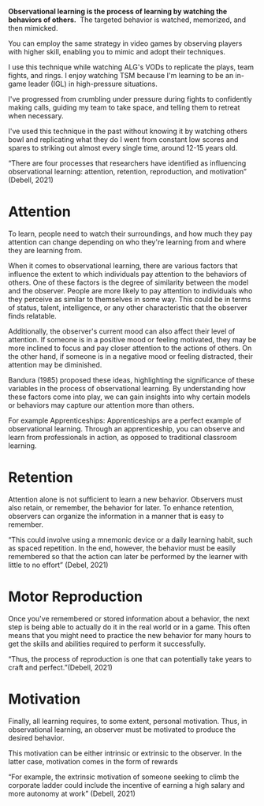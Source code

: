 **Observational learning is the process of learning by watching the behaviors of others.**  The targeted behavior is watched, memorized, and then mimicked.

You can employ the same strategy in video games by observing players with higher skill, enabling you to mimic and adopt their techniques.

I use this technique while watching ALG's VODs to replicate the plays, team fights, and rings. I enjoy watching TSM because I'm learning to be an in-game leader (IGL) in high-pressure situations.

I've progressed from crumbling under pressure during fights to confidently making calls, guiding my team to take space, and telling them to retreat when necessary.

I've used this technique in the past without knowing it by watching others bowl and replicating what they do I went from constant low scores and spares to striking out almost every single time, around 12-15 years old.

“There are four processes that researchers have identified as influencing observational learning: attention, retention, reproduction, and motivation” (Debell, 2021)

# Attention


To learn, people need to watch their surroundings, and how much they pay attention can change depending on who they're learning from and where they are learning from.

When it comes to observational learning, there are various factors that influence the extent to which individuals pay attention to the behaviors of others. One of these factors is the degree of similarity between the model and the observer. People are more likely to pay attention to individuals who they perceive as similar to themselves in some way. This could be in terms of status, talent, intelligence, or any other characteristic that the observer finds relatable.

Additionally, the observer's current mood can also affect their level of attention. If someone is in a positive mood or feeling motivated, they may be more inclined to focus and pay closer attention to the actions of others. On the other hand, if someone is in a negative mood or feeling distracted, their attention may be diminished.

Bandura (1985) proposed these ideas, highlighting the significance of these variables in the process of observational learning. By understanding how these factors come into play, we can gain insights into why certain models or behaviors may capture our attention more than others.

For example Apprenticeships: Apprenticeships are a perfect example of observational learning. Through an apprenticeship, you can observe and learn from professionals in action, as opposed to traditional classroom learning.

# Retention 

Attention alone is not sufficient to learn a new behavior. Observers must also retain, or remember, the behavior for later. To enhance retention, observers can organize the information in a manner that is easy to remember.

“This could involve using a mnemonic device or a daily learning habit, such as spaced repetition. In the end, however, the behavior must be easily remembered so that the action can later be performed by the learner with little to no effort” (Debel, 2021)

# Motor Reproduction

Once you've remembered or stored information about a behavior, the next step is being able to actually do it in the real world or in a game. This often means that you might need to practice the new behavior for many hours to get the skills and abilities required to perform it successfully.

“Thus, the process of reproduction is one that can potentially take years to craft and perfect.”(Debell, 2021)


# Motivation

Finally, all learning requires, to some extent, personal motivation. Thus, in observational learning, an observer must be motivated to produce the desired behavior.

This motivation can be either intrinsic or extrinsic to the observer. In the latter case, motivation comes in the form of rewards

“For example, the extrinsic motivation of someone seeking to climb the corporate ladder could include the incentive of earning a high salary and more autonomy at work” (Debell, 2021)